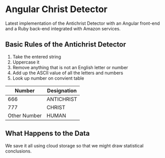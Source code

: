 # Angular Christ Detector

Latest implementation of the Antichrist Detector with an Angular front-end and
a Ruby back-end integrated with Amazon services.


## Basic Rules of the Antichrist Detector

1. Take the entered string
2. Uppercase it
3. Remove anything that is not an English letter or number
4. Add up the ASCII value of all the letters and numbers
5. Look up number on convient table

| Number       | Designation |
| ------------ | ----------- |
| 666          | ANTICHRIST  |
| 777          | CHRIST      |
| Other Number | HUMAN       |

## What Happens to the Data

We save it all using cloud storage so that we might draw statistical
conclusions.
